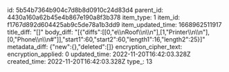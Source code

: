 id: 5b54b7364b904c7d8b8d0910c24d83d4
parent_id: 4430a160a62b45e4b867e190a8f3b378
item_type: 1
item_id: f1767d892d604425ab9c5de78a1b3dd9
item_updated_time: 1668962511917
title_diff: "[]"
body_diff: "[{\"diffs\":[[0,\"e\\\nRoof\\\n\\\n\"],[1,\"Printer\\\n\\\n\"],[0,\"Phone\\\n\\\n#\"]],\"start1\":60,\"start2\":60,\"length1\":16,\"length2\":25}]"
metadata_diff: {"new":{},"deleted":[]}
encryption_cipher_text: 
encryption_applied: 0
updated_time: 2022-11-20T16:42:03.328Z
created_time: 2022-11-20T16:42:03.328Z
type_: 13